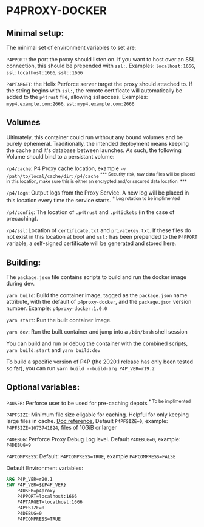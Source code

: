 # P4PROXY-DOCKER

## Minimal setup:
The minimal set of environment variables to set are:

`P4PPORT`: the port the proxy should listen on. If you want to host over an SSL connection, this should be prepended with `ssl:`. Examples: `localhost:1666`, `ssl:localhost:1666`, `ssl::1666`

`P4PTARGET`: the Helix Perforce server target the proxy should attached to. If the string begins with `ssl:`, the remote certificate will automatically be added to the `p4trust` file, allowing ssl access. Examples: `myp4.example.com:2666`, `ssl:myp4.example.com:2666`

## Volumes

Ultimately, this container could run without any bound volumes and be purely ephemeral. Traditionally, the intended deployment means keeping the cache and it's database between launches. As such, the following Volume should bind to a persistant volume:

`/p4/cache`: P4 Proxy cache location, example `-v /path/to/local/cache/dir:/p4/cache` <sup> *** Security risk, raw data files will be placed in this location, make sure this is either an encrypted and/or secured data location. *** </sup>

`/p4/logs`: Output logs from the Proxy Service. A new log will be placed in this location every time the service starts. <sup>* Log rotation to be implimented</sup>

`/p4/config`: The location of `.p4trust` and `.p4tickets` (in the case of precaching).

`/p4/ssl`: Location of `certificate.txt` and `privatekey.txt`. If these files do not exist in this location at boot and `ssl:` has been prepended to the `P4PPORT` variable, a self-signed certificate will be generated and stored here.

## Building:

The `package.json` file contains scripts to build and run the docker image during dev.

`yarn build`: Build the container image, tagged as the `package.json` name attribute, with the default of `p4proxy-docker`, and the `package.json` version number. Example: `p4proxy-docker:1.0.0`

`yarn start`: Run the built container image.

`yarn dev`: Run the built container and jump into a `/bin/bash` shell session

You can build and run or debug the container with the combined scripts, `yarn build:start` and `yarn build:dev`

To build a specific version of P4P (the 2020.1 release has only been tested so far), you can run `yarn build --build-arg P4P_VER=r19.2`

## Optional variables:

`P4USER`: Perforce user to be used for pre-caching depots <sup>* To be implimented</sup>

`P4PFSIZE`: Minimum file size eligable for caching. Helpful for only keeping large files in cache. [Doc reference.](https://www.perforce.com/manuals/p4sag/Content/P4SAG/chapter.proxy.html?Highlight=p4pfsize) Default `P4PFSIZE=0`, example: `P4PFSIZE=1073741824`, files of 10GiB or larger

`P4DEBUG`: Perforce Proxy Debug Log level. Default `P4DEBUG=0`, example: `P4DEBUG=9`

`P4PCOMPRESS`: Default: `P4PCOMPRESS=TRUE`, example `P4PCOMPRESS=FALSE`

Default Environment variables:
```Dockerfile
ARG P4P_VER=r20.1
ENV P4P_VER=${P4P_VER}
    P4USER=p4proxy
    P4PPORT=localhost:1666
    P4PTARGET=localhost:1666
    P4PFSIZE=0
    P4DEBUG=0
    P4PCOMPRESS=TRUE
```